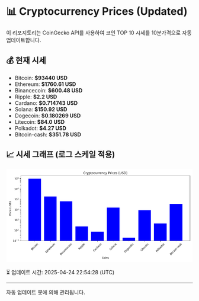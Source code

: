 
# 📊 Cryptocurrency Prices (Updated)

이 리포지토리는 CoinGecko API를 사용하여 코인 TOP 10 시세를 10분가격으로 자동 업데이트합니다.

## 💰 현재 시세
- Bitcoin: **$93440 USD**
- Ethereum: **$1760.61 USD**
- Binancecoin: **$600.48 USD**
- Ripple: **$2.2 USD**
- Cardano: **$0.714743 USD**
- Solana: **$150.92 USD**
- Dogecoin: **$0.180269 USD**
- Litecoin: **$84.0 USD**
- Polkadot: **$4.27 USD**
- Bitcoin-cash: **$351.78 USD**

## 📈 시세 그래프 (로그 스케일 적용)
![Crypto Prices](crypto_prices.png)

⏳ 업데이트 시간: 2025-04-24 22:54:28 (UTC)

---
자동 업데이트 봇에 의해 관리됩니다.
